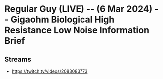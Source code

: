 # Regular Guy (LIVE) -- (6 Mar 2024) -- Gigaohm Biological High Resistance Low Noise Information Brief

## Streams
- https://twitch.tv/videos/2083083773

